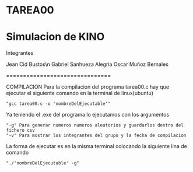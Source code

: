 # TAREA00
Simulacion de KINO
===============================
Integrantes 

Jean Cid Bustos\n
Gabriel Sanhueza Alegria
Oscar Muñoz Bernales

===============================

COMPILACION
Para la compilacion del programa tarea00.c hay que ejecutar el siguiente comando en la terminal de linux(ubuntu)

	"gcc tarea00.c -o 'nombreDelEjecutable'"

Ya teniendo el .exe del programa lo ejecutamos con los argumentos 

	"-g" Para generar numeros numeros aleatorios y guardarlos dentro del fichero csv
 	"-v" Para mostrar los integrantes del grupo y la fecha de compilacion

La forma de ejecutar es en la misma terminal colocando la siguiente lina de comando

	"./'nombreDelEjecutable' -g"
